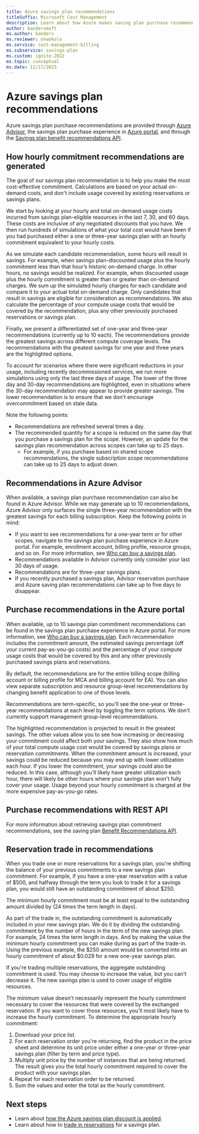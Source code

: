 ```yaml
---
title: Azure savings plan recommendations
titleSuffix: Microsoft Cost Management
description: Learn about how Azure makes saving plan purchase recommendations.
author: bandersmsft
ms.author: banders
ms.reviewer: onwokolo
ms.service: cost-management-billing
ms.subservice: savings-plan
ms.custom: ignite-2022
ms.topic: conceptual
ms.date: 11/17/2023
---
```


# Azure savings plan recommendations

Azure savings plan purchase recommendations are provided through [Azure Advisor](https://portal.azure.com/#view/Microsoft_Azure_Expert/AdvisorMenuBlade/~/Cost), the savings plan purchase experience in [Azure portal](https://portal.azure.com/), and through the [Savings plan benefit recommendations API](/rest/api/cost-management/benefit-recommendations/list).

## How hourly commitment recommendations are generated

The goal of our savings plan recommendation is to help you make the most cost-effective commitment. Calculations are based on your actual on-demand costs, and don't include usage covered by existing reservations or savings plans.

We start by looking at your hourly and total on-demand usage costs incurred from savings plan-eligible resources in the last 7, 30, and 60 days. These costs are inclusive of any negotiated discounts that you have. We then run hundreds of simulations of what your total cost would have been if you had purchased either a one or three-year savings plan with an hourly commitment equivalent to your hourly costs.

As we simulate each candidate recommendation, some hours will result in savings. For example, when savings plan-discounted usage plus the hourly commitment less than that hour’s historic on-demand charge. In other hours, no savings would be realized. For example, when discounted usage plus  the hourly commitment is greater than or greater than on-demand charges. We sum up the simulated hourly charges for each candidate and compare it to your actual total on-demand charge. Only candidates that result in savings are eligible for consideration as recommendations. We also calculate the percentage of your compute usage costs that would be covered by the recommendation, plus any other previously purchased reservations or savings plan.

Finally, we present a differentiated set of one-year and three-year recommendations (currently up to 10 each). The recommendations provide the greatest savings across different compute coverage levels. The recommendations with the greatest savings for one year and three years are the highlighted options.

To account for scenarios where there were significant reductions in your usage, including recently decommissioned services, we run more simulations using only the last three days of usage. The lower of the three day and 30-day recommendations are highlighted, even in situations where the 30-day recommendation may appear to provide greater savings. The lower recommendation is to ensure that we don't encourage overcommitment based on stale data.

Note the following points:

- Recommendations are refreshed several times a day.
- The recommended quantity for a scope is reduced on the same day that you purchase a savings plan for the scope. However, an update for the savings plan recommendation across scopes can take up to 25 days.
    - For example, if you purchase based on shared scope recommendations, the single subscription scope recommendations can take up to 25 days to adjust down.

## Recommendations in Azure Advisor

When available, a savings plan purchase recommendation can also be found in Azure Advisor. While we may generate up to 10 recommendations, Azure Advisor only surfaces the single three-year recommendation with the greatest savings for each billing subscription. Keep the following points in mind:

- If you want to see recommendations for a one-year term or for other scopes, navigate to the savings plan purchase experience in Azure portal. For example,  enrollment account, billing profile, resource groups, and so on. For more information, see [Who can buy a savings plan](buy-savings-plan.md#who-can-buy-a-savings-plan).
- Recommendations available in Advisor currently only consider your last 30 days of usage.
- Recommendations are for three-year savings plans.
- If you recently purchased a savings plan, Advisor reservation purchase and Azure saving plan recommendations can take up to five days to disappear.

## Purchase recommendations in the Azure portal

When available, up to 10 savings plan commitment recommendations can be found in the savings plan purchase experience in Azure portal. For more information, see [Who can buy a savings plan](buy-savings-plan.md#who-can-buy-a-savings-plan). Each recommendation includes the commitment amount, the estimated savings percentage (off your current pay-as-you-go costs) and the percentage of your compute usage costs that would be covered by this and any other previously purchased savings plans and reservations.

By default, the recommendations are for the entire billing scope (billing account or billing profile for MCA and billing account for EA). You can also view separate subscription and resource group-level recommendations by changing benefit application to one of those levels.

Recommendations are term-specific, so you'll see the one-year or three-year recommendations at each level by toggling the term options. We don't currently support management group-level recommendations.

The highlighted recommendation is projected to result in the greatest savings. The other values allow you to see how increasing or decreasing your commitment could affect both your savings. They also show how much of your total compute usage cost would be covered by savings plans or reservation commitments. When the commitment amount is increased, your savings could be reduced because you may end up with lower utilization each hour. If you lower the commitment, your savings could also be reduced. In this case, although you'll likely have greater utilization each hour, there will likely be other hours where your savings plan won't fully cover your usage. Usage beyond your hourly commitment is charged at the more expensive pay-as-you-go rates.

## Purchase recommendations with REST API

For more information about retrieving savings plan commitment recommendations, see the saving plan [Benefit Recommendations API](/rest/api/cost-management/benefit-recommendations).

## Reservation trade in recommendations

When you trade one or more reservations for a savings plan, you're shifting the balance of your previous commitments to a new savings plan commitment. For example, if you have a one-year reservation with a value of $500, and halfway through the term you look to trade it for a savings plan, you would still have an outstanding commitment of about $250.

The minimum hourly commitment must be at least equal to the outstanding amount divided by (24 times the term length in days).

As part of the trade in, the outstanding commitment is automatically included in your new savings plan. We do it by dividing the outstanding commitment by the number of hours in the term of the new savings plan. For example, 24 times the term length in days. And by making the value the minimum hourly commitment you can make during as part of the trade-in. Using the previous example, the $250 amount would be converted into an hourly commitment of about $0.029 for a new one-year savings plan.

If you're trading multiple reservations, the aggregate outstanding commitment is used. You may choose to increase the value, but you can't decrease it. The new savings plan is used to cover usage of eligible resources.

The minimum value doesn't necessarily represent the hourly commitment necessary to cover the resources that were covered by the exchanged reservation. If you want to cover those resources, you'll most likely have to increase the hourly commitment. To determine the appropriate hourly commitment:

1.	Download your price list.
2.	For each reservation order you're returning, find the product in the price sheet and determine its unit price under either a one-year or three-year savings plan (filter by term and price type).
3.	Multiply unit price by the number of instances that are being returned. The result gives you the total hourly commitment required to cover the product with your savings plan.
4.	Repeat for each reservation order to be returned.
5.	Sum the values and enter the total as the hourly commitment.

## Next steps

- Learn about [how the Azure savings plan discount is applied](discount-application.md).
- Learn about how to [trade in reservations](reservation-trade-in.md) for a savings plan.
